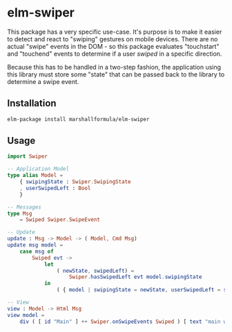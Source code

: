# elm-swiper

This package has a very specific use-case.  It's purpose is to make it easier to detect and react to "swiping" gestures on mobile devices.
There are no actual "swipe" events in the DOM - so this package evaluates "touchstart" and "touchend" events to determine if a user _swiped_ in a specific direction.

Because this has to be handled in a two-step fashion, the application using this library must store some "state" that can be passed back to the library to determine 
a swipe event.

## Installation

```bash
elm-package install marshallformula/elm-swiper
```

## Usage

```elm
import Swiper

-- Application Model
type alias Model =
    { swipingState : Swiper.SwipingState
    , userSwipedLeft : Bool
    }

-- Messages
type Msg 
    = Swiped Swiper.SwipeEvent

-- Update
update : Msg -> Model -> ( Model, Cmd Msg)
update msg model = 
    case msg of 
        Swiped evt ->
            let 
                ( newState, swipedLeft) =
                    Swiper.hasSwipedLeft evt model.swipingState
            in
                ( { model | swipingState = newState, userSwipedLeft = swipedLeft }, Cmd.none )

-- View
view : Model -> Html Msg
view model =
    div ( [ id "Main" ] ++ Swiper.onSwipeEvents Swiped ) [ text "main website" ] 
```
